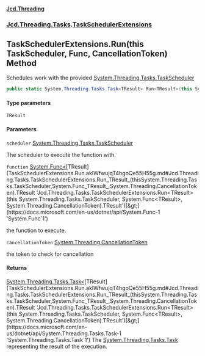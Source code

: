 #### [Jcd.Threading](index.md 'index')
### [Jcd.Threading.Tasks](Jcd.Threading.Tasks.md 'Jcd.Threading.Tasks').[TaskSchedulerExtensions](TaskSchedulerExtensions.md 'Jcd.Threading.Tasks.TaskSchedulerExtensions')

## TaskSchedulerExtensions.Run<TResult>(this TaskScheduler, Func<TResult>, CancellationToken) Method

Schedules work with the provided [System.Threading.Tasks.TaskScheduler](https://docs.microsoft.com/en-us/dotnet/api/System.Threading.Tasks.TaskScheduler 'System.Threading.Tasks.TaskScheduler')

```csharp
public static System.Threading.Tasks.Task<TResult> Run<TResult>(this System.Threading.Tasks.TaskScheduler scheduler, System.Func<TResult> function, System.Threading.CancellationToken cancellationToken);
```
#### Type parameters

<a name='Jcd.Threading.Tasks.TaskSchedulerExtensions.Run_TResult_(thisSystem.Threading.Tasks.TaskScheduler,System.Func_TResult_,System.Threading.CancellationToken).TResult'></a>

`TResult`
#### Parameters

<a name='Jcd.Threading.Tasks.TaskSchedulerExtensions.Run_TResult_(thisSystem.Threading.Tasks.TaskScheduler,System.Func_TResult_,System.Threading.CancellationToken).scheduler'></a>

`scheduler` [System.Threading.Tasks.TaskScheduler](https://docs.microsoft.com/en-us/dotnet/api/System.Threading.Tasks.TaskScheduler 'System.Threading.Tasks.TaskScheduler')

The scheduler to execute the function with.

<a name='Jcd.Threading.Tasks.TaskSchedulerExtensions.Run_TResult_(thisSystem.Threading.Tasks.TaskScheduler,System.Func_TResult_,System.Threading.CancellationToken).function'></a>

`function` [System.Func&lt;](https://docs.microsoft.com/en-us/dotnet/api/System.Func-1 'System.Func`1')[TResult](TaskSchedulerExtensions.Run.aklWfwujqT4hgoQe55H55g.md#Jcd.Threading.Tasks.TaskSchedulerExtensions.Run_TResult_(thisSystem.Threading.Tasks.TaskScheduler,System.Func_TResult_,System.Threading.CancellationToken).TResult 'Jcd.Threading.Tasks.TaskSchedulerExtensions.Run<TResult>(this System.Threading.Tasks.TaskScheduler, System.Func<TResult>, System.Threading.CancellationToken).TResult')[&gt;](https://docs.microsoft.com/en-us/dotnet/api/System.Func-1 'System.Func`1')

the function to execute.

<a name='Jcd.Threading.Tasks.TaskSchedulerExtensions.Run_TResult_(thisSystem.Threading.Tasks.TaskScheduler,System.Func_TResult_,System.Threading.CancellationToken).cancellationToken'></a>

`cancellationToken` [System.Threading.CancellationToken](https://docs.microsoft.com/en-us/dotnet/api/System.Threading.CancellationToken 'System.Threading.CancellationToken')

the token to check for cancellation

#### Returns
[System.Threading.Tasks.Task&lt;](https://docs.microsoft.com/en-us/dotnet/api/System.Threading.Tasks.Task-1 'System.Threading.Tasks.Task`1')[TResult](TaskSchedulerExtensions.Run.aklWfwujqT4hgoQe55H55g.md#Jcd.Threading.Tasks.TaskSchedulerExtensions.Run_TResult_(thisSystem.Threading.Tasks.TaskScheduler,System.Func_TResult_,System.Threading.CancellationToken).TResult 'Jcd.Threading.Tasks.TaskSchedulerExtensions.Run<TResult>(this System.Threading.Tasks.TaskScheduler, System.Func<TResult>, System.Threading.CancellationToken).TResult')[&gt;](https://docs.microsoft.com/en-us/dotnet/api/System.Threading.Tasks.Task-1 'System.Threading.Tasks.Task`1')
The [System.Threading.Tasks.Task](https://docs.microsoft.com/en-us/dotnet/api/System.Threading.Tasks.Task 'System.Threading.Tasks.Task') representing the result of the execution.
